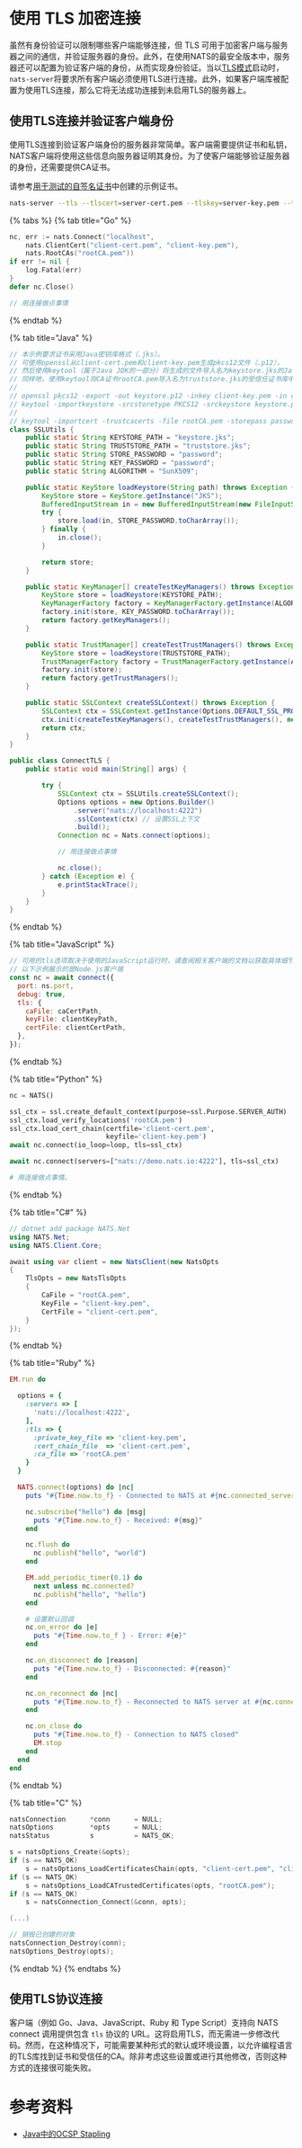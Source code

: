 # 使用 TLS 加密连接

虽然有身份验证可以限制哪些客户端能够连接，但 TLS 可用于加密客户端与服务器之间的通信，并验证服务器的身份。此外，在使用NATS的最安全版本中，服务器还可以配置为验证客户端的身份，从而实现身份验证。当以[TLS模式](../../../../running-a-nats-service/configuration/securing_nats/tls.md)启动时，`nats-server`将要求所有客户端必须使用TLS进行连接。此外，如果客户端库被配置为使用TLS连接，那么它将无法成功连接到未启用TLS的服务器上。

## 使用TLS连接并验证客户端身份

使用TLS连接到验证客户端身份的服务器非常简单。客户端需要提供证书和私钥，NATS客户端将使用这些信息向服务器证明其身份。为了使客户端能够验证服务器的身份，还需要提供CA证书。

请参考[用于测试的自签名证书](../../../../running-a-nats-service/configuration/securing_nats/tls.md#creating-self-signed-certificates-for-testing)中创建的示例证书。

```bash
nats-server --tls --tlscert=server-cert.pem --tlskey=server-key.pem --tlscacert rootCA.pem --tlsverify
```

{% tabs %}
{% tab title="Go" %}
```go
nc, err := nats.Connect("localhost",
    nats.ClientCert("client-cert.pem", "client-key.pem"),
    nats.RootCAs("rootCA.pem"))
if err != nil {
    log.Fatal(err)
}
defer nc.Close()

// 用连接做点事情
```
{% endtab %}

{% tab title="Java" %}
```java
// 本示例要求证书采用Java密钥库格式（.jks）。
// 可使用openssl从client-cert.pem和client-key.pem生成pkcs12文件（.p12），
// 然后使用keytool（属于Java JDK的一部分）将生成的文件导入名为keystore.jks的Java密钥库中。
// 同样地，使用keytool将CA证书rootCA.pem导入名为truststore.jks的受信任证书库中。
//
// openssl pkcs12 -export -out keystore.p12 -inkey client-key.pem -in client-cert.pem -password pass:password
// keytool -importkeystore -srcstoretype PKCS12 -srckeystore keystore.p12 -srcstorepass password -destkeystore keystore.jks -deststorepass password
//
// keytool -importcert -trustcacerts -file rootCA.pem -storepass password -noprompt -keystore truststore.jks
class SSLUtils {
    public static String KEYSTORE_PATH = "keystore.jks";
    public static String TRUSTSTORE_PATH = "truststore.jks";
    public static String STORE_PASSWORD = "password";
    public static String KEY_PASSWORD = "password";
    public static String ALGORITHM = "SunX509";

    public static KeyStore loadKeystore(String path) throws Exception {
        KeyStore store = KeyStore.getInstance("JKS");
        BufferedInputStream in = new BufferedInputStream(new FileInputStream(path));
        try {
            store.load(in, STORE_PASSWORD.toCharArray());
        } finally {
            in.close();
        }

        return store;
    }

    public static KeyManager[] createTestKeyManagers() throws Exception {
        KeyStore store = loadKeystore(KEYSTORE_PATH);
        KeyManagerFactory factory = KeyManagerFactory.getInstance(ALGORITHM);
        factory.init(store, KEY_PASSWORD.toCharArray());
        return factory.getKeyManagers();
    }

    public static TrustManager[] createTestTrustManagers() throws Exception {
        KeyStore store = loadKeystore(TRUSTSTORE_PATH);
        TrustManagerFactory factory = TrustManagerFactory.getInstance(ALGORITHM);
        factory.init(store);
        return factory.getTrustManagers();
    }

    public static SSLContext createSSLContext() throws Exception {
        SSLContext ctx = SSLContext.getInstance(Options.DEFAULT_SSL_PROTOCOL);
        ctx.init(createTestKeyManagers(), createTestTrustManagers(), new SecureRandom());
        return ctx;
    }
}

public class ConnectTLS {
    public static void main(String[] args) {

        try {
            SSLContext ctx = SSLUtils.createSSLContext();
            Options options = new Options.Builder()
                .server("nats://localhost:4222")
                .sslContext(ctx) // 设置SSL上下文
                .build();
            Connection nc = Nats.connect(options);

            // 用连接做点事情

            nc.close();
        } catch (Exception e) {
            e.printStackTrace();
        }
    }
}
```
{% endtab %}

{% tab title="JavaScript" %}
```javascript
// 可用的tls选项取决于使用的JavaScript运行时，请查阅相关客户端的文档以获取具体细节
// 以下示例展示的是Node.js客户端
const nc = await connect({
  port: ns.port,
  debug: true,
  tls: {
    caFile: caCertPath,
    keyFile: clientKeyPath,
    certFile: clientCertPath,
  },
});
```
{% endtab %}

{% tab title="Python" %}
```python
nc = NATS()

ssl_ctx = ssl.create_default_context(purpose=ssl.Purpose.SERVER_AUTH)
ssl_ctx.load_verify_locations('rootCA.pem')
ssl_ctx.load_cert_chain(certfile='client-cert.pem',
                        keyfile='client-key.pem')
await nc.connect(io_loop=loop, tls=ssl_ctx)

await nc.connect(servers=["nats://demo.nats.io:4222"], tls=ssl_ctx)

# 用连接做点事情。
```
{% endtab %}

{% tab title="C#" %}
```csharp
// dotnet add package NATS.Net
using NATS.Net;
using NATS.Client.Core;

await using var client = new NatsClient(new NatsOpts
{
    TlsOpts = new NatsTlsOpts
    {
        CaFile = "rootCA.pem",
        KeyFile = "client-key.pem",
        CertFile = "client-cert.pem",
    }
});
```
{% endtab %}

{% tab title="Ruby" %}
```ruby
EM.run do

  options = {
    :servers => [
      'nats://localhost:4222',
    ],
    :tls => {
      :private_key_file => 'client-key.pem',
      :cert_chain_file  => 'client-cert.pem',
      :ca_file => 'rootCA.pem'
    }
  }

  NATS.connect(options) do |nc|
    puts "#{Time.now.to_f} - Connected to NATS at #{nc.connected_server}"

    nc.subscribe("hello") do |msg|
      puts "#{Time.now.to_f} - Received: #{msg}"
    end

    nc.flush do
      nc.publish("hello", "world")
    end

    EM.add_periodic_timer(0.1) do
      next unless nc.connected?
      nc.publish("hello", "hello")
    end

    # 设置默认回调
    nc.on_error do |e|
      puts "#{Time.now.to_f } - Error: #{e}"
    end

    nc.on_disconnect do |reason|
      puts "#{Time.now.to_f} - Disconnected: #{reason}"
    end

    nc.on_reconnect do |nc|
      puts "#{Time.now.to_f} - Reconnected to NATS server at #{nc.connected_server}"
    end

    nc.on_close do
      puts "#{Time.now.to_f} - Connection to NATS closed"
      EM.stop
    end
  end
end
```
{% endtab %}

{% tab title="C" %}
```c
natsConnection      *conn      = NULL;
natsOptions         *opts      = NULL;
natsStatus          s          = NATS_OK;

s = natsOptions_Create(&opts);
if (s == NATS_OK)
    s = natsOptions_LoadCertificatesChain(opts, "client-cert.pem", "client-key.pem");
if (s == NATS_OK)
    s = natsOptions_LoadCATrustedCertificates(opts, "rootCA.pem");
if (s == NATS_OK)
    s = natsConnection_Connect(&conn, opts);

(...)

// 销毁已创建的对象
natsConnection_Destroy(conn);
natsOptions_Destroy(opts);
```
{% endtab %}
{% endtabs %}

## 使用TLS协议连接

客户端（例如 Go、Java、JavaScript、Ruby 和 Type Script）支持向 NATS connect 调用提供包含 `tls` 协议的 URL。这将启用TLS，而无需进一步修改代码。然而，在这种情况下，可能需要某种形式的默认或环境设置，以允许编程语言的TLS库找到证书和受信任的CA。除非考虑这些设置或进行其他修改，否则这种方式的连接很可能失败。

# 参考资料
* [Java中的OCSP Stapling](https://nats.io/blog/java-ocsp-stapling/)